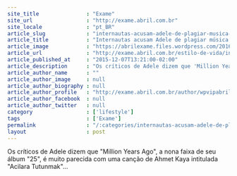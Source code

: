 ```yaml
---
site_title               : "Exame"
site_url                 : "http://exame.abril.com.br"
site_locale              : "pt_BR"
article_slug             : "internautas-acusam-adele-de-plagiar-musica-curda"
article_title            : "Internautas acusam Adele de plagiar música curda"
article_image            : "https://abrilexame.files.wordpress.com/2016/09/size_960_16_9_adele10.jpg?quality=70&strip=all&w=960"
article_url              : "http://exame.abril.com.br/estilo-de-vida/internautas-acusam-adele-de-plagiar-musica-curda/"
article_published_at     : "2015-12-07T13:21:00-02:00"
article_description      : "Os críticos de Adele dizem que 'Million Years Ago', a nona faixa de seu álbum '25', é muito parecida com uma canção de Ahmet Kaya intitulada 'Acilara Tutunmak'..."
article_author_name      : ""
article_author_image     : null
article_author_biography : null
article_author_profile   : "http://exame.abril.com.br/author/wpvipabril/"
article_author_facebook  : null
article_author_twitter   : null
category                 : ['lifestyle']
tags                     : ['Exame']
permalink                : "/:categories/internautas-acusam-adele-de-plagiar-musica-curda/"
layout                   : post
---
```


Os críticos de Adele dizem que "Million Years Ago", a nona faixa de seu álbum "25", é muito parecida com uma canção de Ahmet Kaya intitulada "Acilara Tutunmak"...
